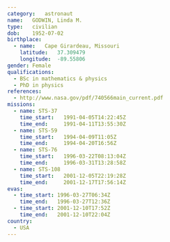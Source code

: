```yaml
---
category:	astronaut
name:	GODWIN, Linda M.
type:	civilian
dob:	1952-07-02
birthplace:
  - name:	Cape Girardeau, Missouri
    latitude:	37.309479
    longitude:	-89.55806
gender:	Female
qualifications:
  - BSc in mathematics & physics
  - PhD in physics
references:
  - http://www.nasa.gov/pdf/740566main_current.pdf
missions:
  - name: STS-37
    time_start:   1991-04-05T14:22:45Z
    time_end:     1991-04-11T13:55:30Z
  - name: STS-59
    time_start:   1994-04-09T11:05Z
    time_end:     1994-04-20T16:56Z
  - name: STS-76
    time_start:   1996-03-22T08:13:04Z
    time_end:     1996-03-31T13:28:58Z
  - name: STS-108
    time_start:   2001-12-05T22:19:28Z
    time_end:     2001-12-17T17:56:14Z
evas:
  - time_start: 1996-03-27T06:34Z
    time_end:   1996-03-27T12:36Z
  - time_start: 2001-12-10T17:52Z
    time_end:   2001-12-10T22:04Z
country:
  - USA
---
```

